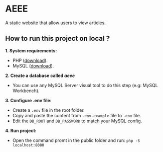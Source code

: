# AEEE

A static website that allow users to view articles.

## How to run this project on local ?
**1. System requirements:**
- PHP ([download](https://www.php.net/downloads.php)).
- MySQL ([download](https://dev.mysql.com/downloads/mysql)).

**2. Create a database called *aeee***
- You can use any MySQL Server visual tool to do this step (e.g: MySQL Workbench).

**3. Configure .env file:**  
- Create a `.env` file in the root folder.
- Copy and paste the content from `.env.example` file to `.env` file.
- Edit the `DB_ROOT` and `DB_PASSWORD` to match your MySQL config.

**4. Run project:**
- Open the command promt in the public folder and run: `php -S localhost:8080`
